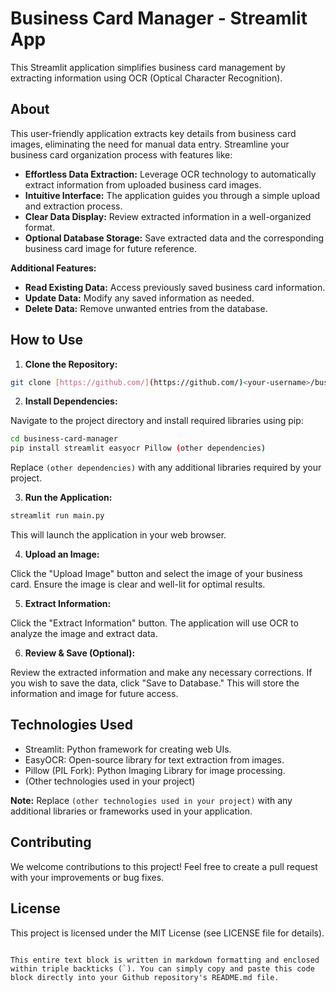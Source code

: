 
# Business Card Manager - Streamlit App

This Streamlit application simplifies business card management by extracting information using OCR (Optical Character Recognition).

## About

This user-friendly application extracts key details from business card images, eliminating the need for manual data entry. Streamline your business card organization process with features like:

* **Effortless Data Extraction:** Leverage OCR technology to automatically extract information from uploaded business card images.
* **Intuitive Interface:** The application guides you through a simple upload and extraction process.
* **Clear Data Display:** Review extracted information in a well-organized format.
* **Optional Database Storage:** Save extracted data and the corresponding business card image for future reference.

**Additional Features:**

* **Read Existing Data:** Access previously saved business card information.
* **Update Data:** Modify any saved information as needed.
* **Delete Data:** Remove unwanted entries from the database.

## How to Use

1. **Clone the Repository:**

  ```bash
  git clone [https://github.com/](https://github.com/)<your-username>/business-card-manager.git
  ```

2. **Install Dependencies:**

  Navigate to the project directory and install required libraries using pip:

  ```bash
  cd business-card-manager
  pip install streamlit easyocr Pillow (other dependencies)
  ```

  Replace `(other dependencies)` with any additional libraries required by your project.

3. **Run the Application:**

  ```bash
  streamlit run main.py
  ```

  This will launch the application in your web browser.

4. **Upload an Image:**

  Click the "Upload Image" button and select the image of your business card. Ensure the image is clear and well-lit for optimal results.

5. **Extract Information:**

  Click the "Extract Information" button. The application will use OCR to analyze the image and extract data.

6. **Review & Save (Optional):**

  Review the extracted information and make any necessary corrections. If you wish to save the data, click "Save to Database." This will store the information and image for future access.

## Technologies Used

* Streamlit: Python framework for creating web UIs.
* EasyOCR: Open-source library for text extraction from images.
* Pillow (PIL Fork): Python Imaging Library for image processing.
* (Other technologies used in your project)

**Note:** Replace `(other technologies used in your project)` with any additional libraries or frameworks used in your application.

## Contributing

We welcome contributions to this project! Feel free to create a pull request with your improvements or bug fixes.

## License

This project is licensed under the MIT License (see LICENSE file for details).
```

This entire text block is written in markdown formatting and enclosed within triple backticks (`). You can simply copy and paste this code block directly into your Github repository's README.md file.
